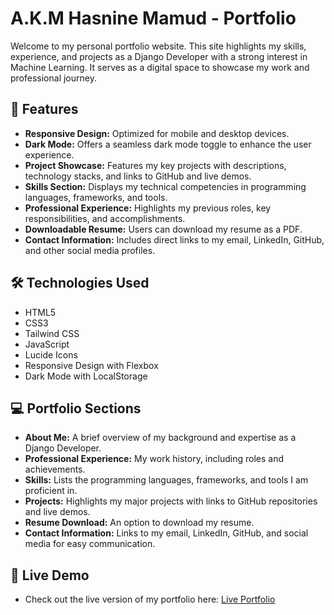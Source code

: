 # A.K.M Hasnine Mamud - Portfolio

Welcome to my personal portfolio website. This site highlights my skills, experience, and projects as a Django Developer with a strong interest in Machine Learning. It serves as a digital space to showcase my work and professional journey.

## 🚀 Features
- **Responsive Design:** Optimized for mobile and desktop devices.
- **Dark Mode:** Offers a seamless dark mode toggle to enhance the user experience.
- **Project Showcase:** Features my key projects with descriptions, technology stacks, and links to GitHub and live demos.
- **Skills Section:** Displays my technical competencies in programming languages, frameworks, and tools.
- **Professional Experience:** Highlights my previous roles, key responsibilities, and accomplishments.
- **Downloadable Resume:** Users can download my resume as a PDF.
- **Contact Information:** Includes direct links to my email, LinkedIn, GitHub, and other social media profiles.

## 🛠️ Technologies Used
- HTML5
- CSS3
- Tailwind CSS
- JavaScript
- Lucide Icons
- Responsive Design with Flexbox
- Dark Mode with LocalStorage

## 💻 Portfolio Sections
- **About Me:** A brief overview of my background and expertise as a Django Developer.
- **Professional Experience:** My work history, including roles and achievements.
- **Skills:** Lists the programming languages, frameworks, and tools I am proficient in.
- **Projects:** Highlights my major projects with links to GitHub repositories and live demos.
- **Resume Download:** An option to download my resume.
- **Contact Information:** Links to my email, LinkedIn, GitHub, and social media for easy communication.

## 🔗 Live Demo
- Check out the live version of my portfolio here: [Live Portfolio](https://hasnine.netlify.app/)

